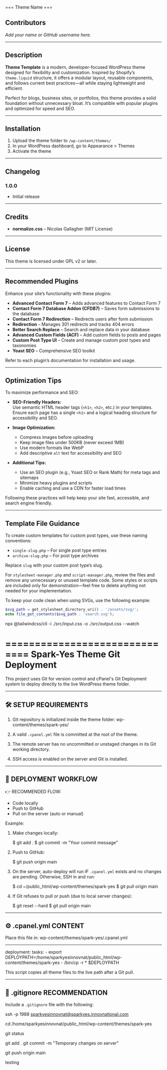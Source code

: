 ﻿=== Theme Name ===
## Contributors

*Add your name or GitHub username here.*

---

## Description

**Theme Template** is a modern, developer-focused WordPress theme designed for flexibility and customization. Inspired by Shopify’s `theme.liquid` structure, it offers a modular layout, reusable components, and follows current best practices—all while staying lightweight and efficient.

Perfect for blogs, business sites, or portfolios, this theme provides a solid foundation without unnecessary bloat. It’s compatible with popular plugins and optimized for speed and SEO.

---

## Installation

1. Upload the theme folder to `/wp-content/themes/`
2. In your WordPress dashboard, go to Appearance > Themes
3. Activate the theme

---

## Changelog

### 1.0.0
- Initial release

---

## Credits

- **normalize.css** – Nicolas Gallagher (MIT License)

---

## License

This theme is licensed under GPL v2 or later.

---

## Recommended Plugins

Enhance your site’s functionality with these plugins:

- **Advanced Contact Form 7** – Adds advanced features to Contact Form 7
- **Contact Form 7 Database Addon (CFDB7)** – Saves form submissions to the database
- **Contact Form 7 Redirection** – Redirects users after form submission
- **Redirection** – Manages 301 redirects and tracks 404 errors
- **Better Search Replace** – Search and replace data in your database
- **Advanced Custom Fields (ACF)** – Add custom fields to posts and pages
- **Custom Post Type UI** – Create and manage custom post types and taxonomies
- **Yoast SEO** – Comprehensive SEO toolkit

Refer to each plugin’s documentation for installation and usage.

---

## Optimization Tips

To maximize performance and SEO:

- **SEO-Friendly Headers:**  
    Use semantic HTML header tags (`<h1>`, `<h2>`, etc.) in your templates. Ensure each page has a single `<h1>` and a logical heading structure for accessibility and SEO.

- **Image Optimization:**  
    - Compress images before uploading  
    - Keep image files under 500KB (never exceed 1MB)  
    - Use modern formats like WebP  
    - Add descriptive `alt` text for accessibility and SEO

- **Additional Tips:**  
    - Use an SEO plugin (e.g., Yoast SEO or Rank Math) for meta tags and sitemaps  
    - Minimize heavy plugins and scripts  
    - Enable caching and use a CDN for faster load times

Following these practices will help keep your site fast, accessible, and search engine friendly.

---

## Template File Guidance

To create custom templates for custom post types, use these naming conventions:

- `single-slug.php` – For single post type entries
- `archive-slug.php` – For post type archives

Replace `slug` with your custom post type’s slug.

For `stylesheet-manager.php` and `script-manager.php`, review the files and remove any unnecessary or unused template code. Some styles or scripts are included only for demonstration—feel free to delete anything not needed for your implementation.

To keep your code clean when using SVGs, use the following example:

```php
$svg_path = get_stylesheet_directory_uri() . '/assets/svg/';
echo file_get_contents($svg_path . 'search.svg');
```

npx @tailwindcss/cli -i ./src/input.css -o ./src/output.css --watch


==============================
Spark-Yes Theme Git Deployment
==============================

This project uses Git for version control and cPanel's Git Deployment system to deploy directly to the live WordPress theme folder.

-------------------------
🛠 SETUP REQUIREMENTS
-------------------------

1. Git repository is initialized inside the theme folder:
   wp-content/themes/spark-yes/

2. A valid `.cpanel.yml` file is committed at the root of the theme.

3. The remote server has no uncommitted or unstaged changes in its Git working directory.

4. SSH access is enabled on the server and Git is installed.

-------------------------
🚀 DEPLOYMENT WORKFLOW
-------------------------

👉 RECOMMENDED FLOW:
- Code locally
- Push to GitHub
- Pull on the server (auto or manual)

Example:

1. Make changes locally:

   $ git add .
   $ git commit -m "Your commit message"

2. Push to GitHub:

   $ git push origin main

3. On the server, auto-deploy will run IF `.cpanel.yml` exists and no changes are pending.
   Otherwise, SSH in and run:

   $ cd ~/public_html/wp-content/themes/spark-yes
   $ git pull origin main

4. If Git refuses to pull or push (due to local server changes):

   $ git reset --hard
   $ git pull origin main

-------------------------
⚙️ .cpanel.yml CONTENT
-------------------------

Place this file in: wp-content/themes/spark-yes/.cpanel.yml

---
deployment:
  tasks:
    - export DEPLOYPATH=/home/sparkyesinnovnat/public_html/wp-content/themes/spark-yes
    - /bin/cp -r * $DEPLOYPATH

This script copies all theme files to the live path after a Git pull.

-------------------------
📄 .gitignore RECOMMENDATION
-------------------------

Include a `.gitignore` file with the following:

ssh -p 1988 sparkyesinnovnat@sparkyes.innovnational.com

cd /home/sparkyesinnovnat/public_html/wp-content/themes/spark-yes

git status

git add .
git commit -m "Temporary changes on server"

git push origin main

testing